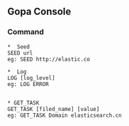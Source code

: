 
## Gopa Console

    
### Command
    *  Seed
    SEED url
    eg: SEED http://elastic.co
    
    *  Log
    LOG [log_level]
    eg: LOG ERROR
   
    
    * GET_TASK
    GET_TASK [filed_name] [value]
    eg: GET_TASK Domain elasticsearch.cn
